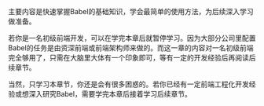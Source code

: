 <!--
 * @Desc: 
 * @FilePath: /tutor-babel/docs/md/background.md
 * @Author: liujianwei1
 * @Date: 2021-05-15 12:28:02
 * @LastEditors: liujianwei1
 * @Reference Desc: 
-->

主要内容是快速掌握Babel的基础知识，学会最简单的使用方法，为后续深入学习做准备。

若你是一名初级前端开发，可以在学完本章后就暂停学习。因为大部分公司里配置Babel的任务是由资深前端或前端架构师来做的。而这一章的内容对一名初级前端完全够用了，只需在大脑里大体有一个印象即可，等有一定的开发经验后再阅读后续章节。

当然，只学习本章节，你还是会有很多困惑的。若你已经有一定前端工程化开发经验或想深入研究Babel，需要学完本章后接着学习后续章节。